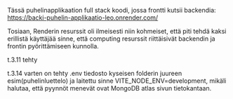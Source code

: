 
Tässä puhelinapplikaation full stack koodi, jossa frontti kutsii backendia: https://backi-puhelin-applikaatio-leo.onrender.com/

Tosiaan, Renderin resurssit oli ilmeisesti niin kohmeiset, että piti tehdä kaksi erillistä käyttäjää sinne, että computing resurssit riittäisivät backendin ja frontin pyörittämiseen kunnolla. 

t.3.11 tehty


t.3.14 varten on tehty .env tiedosto kyseisen folderin juureen esim(puhelinluettelo)
ja laitettu sinne VITE_NODE_ENV=development, mikäli halutaa, että pyynnöt menevät ovat MongoDB atlas sivun tietokantaan. 


